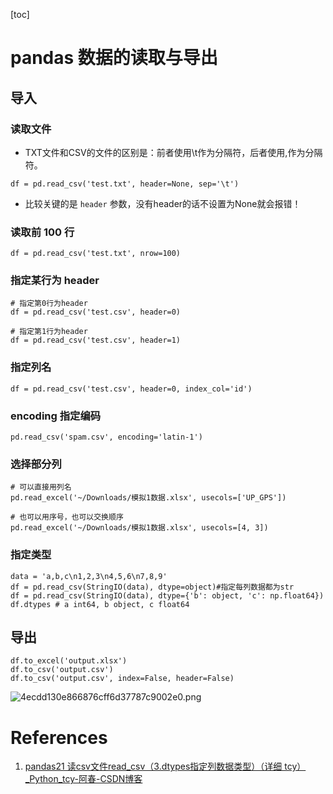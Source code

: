 

[toc]

# pandas 数据的读取与导出

## 导入

### 读取文件

- TXT文件和CSV的文件的区别是：前者使用\t作为分隔符，后者使用,作为分隔符。

```
df = pd.read_csv('test.txt', header=None, sep='\t')
```

- 比较关键的是 `header` 参数，没有header的话不设置为None就会报错！

### 读取前 100 行

```
df = pd.read_csv('test.txt', nrow=100)
```

### 指定某行为 header

```
# 指定第0行为header
df = pd.read_csv('test.csv', header=0)

# 指定第1行为header
df = pd.read_csv('test.csv', header=1)
```

### 指定列名

```
df = pd.read_csv('test.csv', header=0, index_col='id')
```

### encoding 指定编码 


```
pd.read_csv('spam.csv', encoding='latin-1')
```

### 选择部分列

```
# 可以直接用列名
pd.read_excel('~/Downloads/模拟1数据.xlsx', usecols=['UP_GPS'])

# 也可以用序号，也可以交换顺序
pd.read_excel('~/Downloads/模拟1数据.xlsx', usecols=[4, 3]) 
```

### 指定类型

```
data = 'a,b,c\n1,2,3\n4,5,6\n7,8,9'
df = pd.read_csv(StringIO(data), dtype=object)#指定每列数据都为str
df = pd.read_csv(StringIO(data), dtype={'b': object, 'c': np.float64})
df.dtypes # a int64, b object, c float64 
```

## 导出


```
df.to_excel('output.xlsx') 
df.to_csv('output.csv')
df.to_csv('output.csv', index=False, header=False)
```

![4ecdd130e866876cff6d37787c9002e0.png](https://gitee.com/EdwardElric_1683260718/picture_bed/raw/master/img/20200506213140.png)

# References
1. [pandas21 读csv文件read_csv（3.dtypes指定列数据类型）（详细 tcy）_Python_tcy-阿春-CSDN博客](https://blog.csdn.net/tcy23456/article/details/85290575)
